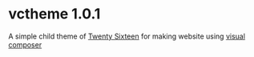 # vctheme 1.0.1

A simple child theme of [Twenty Sixteen](https://wordpress.org/themes/twentysixteen/) for making website using [visual composer](https://codecanyon.net/item/visual-composer-page-builder-for-wordpress/242431)
